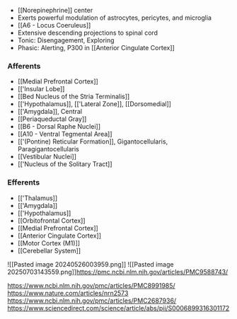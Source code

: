 - [[Norepinephrine]] center
- Exerts powerful modulation of astrocytes, pericytes, and microglia
- [[A6 - Locus Coeruleus]]
- Extensive descending projections to spinal cord
- Tonic: Disengagement, Exploring
- Phasic: Alerting, P300 in [[Anterior Cingulate Cortex]]
### Afferents
- [[Medial Prefrontal Cortex]]
- [['Insular Lobe]]
- [[Bed Nucleus of the Stria Terminalis]]
- [['Hypothalamus]], [['Lateral Zone]], [[Dorsomedial]]
- [['Amygdala]], Central
- [[Periaqueductal Gray]]
- [[B6 - Dorsal Raphe Nuclei]]
- [[A10 - Ventral Tegmental Area]]
- [['(Pontine) Reticular Formation]], Gigantocellularis, Paragigantocellularis
- [[Vestibular Nuclei]]
- [['Nucleus of the Solitary Tract]]
### Efferents
- [['Thalamus]]
- [['Amygdala]]
- [['Hypothalamus]]
- [[Orbitofrontal Cortex]]
- [[Medial Prefrontal Cortex]]
- [[Anterior Cingulate Cortex]]
- [[Motor Cortex (M1)]]
- [[Cerebellar System]]

![[Pasted image 20240526003959.png]]
![[Pasted image 20250703143559.png]]https://pmc.ncbi.nlm.nih.gov/articles/PMC9588743/

https://www.ncbi.nlm.nih.gov/pmc/articles/PMC8991985/
https://www.nature.com/articles/nrn2573
https://www.ncbi.nlm.nih.gov/pmc/articles/PMC2687936/
https://www.sciencedirect.com/science/article/abs/pii/S0006899316301172